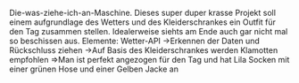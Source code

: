 Die-was-ziehe-ich-an-Maschine.
Dieses super duper krasse Projekt soll einem aufgrundlage des Wetters und des Kleiderschrankes ein Outfit für den Tag zusammen stellen. Idealerweise siehts am Ende auch gar nicht mal so beschissen aus.
Elemente:
Wetter-API
->Erkennen der Daten und Rückschluss ziehen
->Auf Basis des Kleiderschrankes werden Klamotten empfohlen
=>Man ist perfekt angezogen für den Tag und hat Lila Socken mit einer grünen Hose und einer Gelben Jacke an
